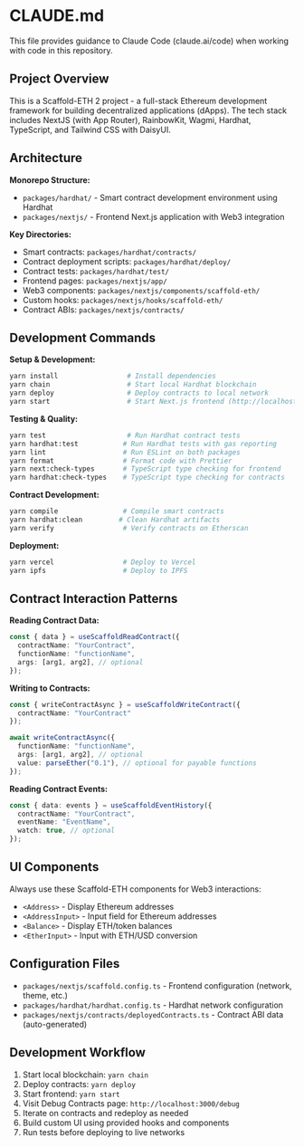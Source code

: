 # CLAUDE.md

This file provides guidance to Claude Code (claude.ai/code) when working with code in this repository.

## Project Overview

This is a Scaffold-ETH 2 project - a full-stack Ethereum development framework for building decentralized applications (dApps). The tech stack includes NextJS (with App Router), RainbowKit, Wagmi, Hardhat, TypeScript, and Tailwind CSS with DaisyUI.

## Architecture

**Monorepo Structure:**
- `packages/hardhat/` - Smart contract development environment using Hardhat
- `packages/nextjs/` - Frontend Next.js application with Web3 integration

**Key Directories:**
- Smart contracts: `packages/hardhat/contracts/`
- Contract deployment scripts: `packages/hardhat/deploy/`
- Contract tests: `packages/hardhat/test/`
- Frontend pages: `packages/nextjs/app/`
- Web3 components: `packages/nextjs/components/scaffold-eth/`
- Custom hooks: `packages/nextjs/hooks/scaffold-eth/`
- Contract ABIs: `packages/nextjs/contracts/`

## Development Commands

**Setup & Development:**
```bash
yarn install                 # Install dependencies
yarn chain                   # Start local Hardhat blockchain
yarn deploy                  # Deploy contracts to local network
yarn start                   # Start Next.js frontend (http://localhost:3000)
```

**Testing & Quality:**
```bash
yarn test                    # Run Hardhat contract tests
yarn hardhat:test           # Run Hardhat tests with gas reporting
yarn lint                   # Run ESLint on both packages
yarn format                 # Format code with Prettier
yarn next:check-types       # TypeScript type checking for frontend
yarn hardhat:check-types    # TypeScript type checking for contracts
```

**Contract Development:**
```bash
yarn compile                # Compile smart contracts
yarn hardhat:clean         # Clean Hardhat artifacts
yarn verify                 # Verify contracts on Etherscan
```

**Deployment:**
```bash
yarn vercel                 # Deploy to Vercel
yarn ipfs                   # Deploy to IPFS
```

## Contract Interaction Patterns

**Reading Contract Data:**
```typescript
const { data } = useScaffoldReadContract({
  contractName: "YourContract",
  functionName: "functionName",
  args: [arg1, arg2], // optional
});
```

**Writing to Contracts:**
```typescript
const { writeContractAsync } = useScaffoldWriteContract({
  contractName: "YourContract"
});

await writeContractAsync({
  functionName: "functionName",
  args: [arg1, arg2], // optional
  value: parseEther("0.1"), // optional for payable functions
});
```

**Reading Contract Events:**
```typescript
const { data: events } = useScaffoldEventHistory({
  contractName: "YourContract",
  eventName: "EventName",
  watch: true, // optional
});
```

## UI Components

Always use these Scaffold-ETH components for Web3 interactions:
- `<Address>` - Display Ethereum addresses
- `<AddressInput>` - Input field for Ethereum addresses  
- `<Balance>` - Display ETH/token balances
- `<EtherInput>` - Input with ETH/USD conversion

## Configuration Files

- `packages/nextjs/scaffold.config.ts` - Frontend configuration (network, theme, etc.)
- `packages/hardhat/hardhat.config.ts` - Hardhat network configuration
- `packages/nextjs/contracts/deployedContracts.ts` - Contract ABI data (auto-generated)

## Development Workflow

1. Start local blockchain: `yarn chain`
2. Deploy contracts: `yarn deploy`
3. Start frontend: `yarn start`
4. Visit Debug Contracts page: `http://localhost:3000/debug`
5. Iterate on contracts and redeploy as needed
6. Build custom UI using provided hooks and components
7. Run tests before deploying to live networks